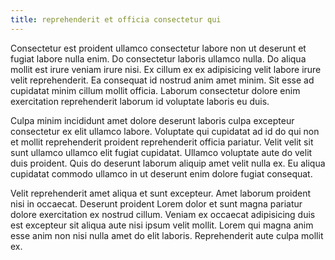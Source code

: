 ```yaml
---
title: reprehenderit et officia consectetur qui
---
```


Consectetur est proident ullamco consectetur labore non ut deserunt et fugiat labore nulla enim. Do consectetur laboris ullamco nulla. Do aliqua mollit est irure veniam irure nisi. Ex cillum ex ex adipisicing velit labore irure velit reprehenderit. Ea consequat id nostrud anim amet minim. Sit esse ad cupidatat minim cillum mollit officia. Laborum consectetur dolore enim exercitation reprehenderit laborum id voluptate laboris eu duis.

Culpa minim incididunt amet dolore deserunt laboris culpa excepteur consectetur ex elit ullamco labore. Voluptate qui cupidatat ad id do qui non et mollit reprehenderit proident reprehenderit officia pariatur. Velit velit sit sunt ullamco ullamco elit fugiat cupidatat. Ullamco voluptate aute do velit duis proident. Quis do deserunt laborum aliquip amet velit nulla ex. Eu aliqua cupidatat commodo ullamco in ut deserunt enim dolore fugiat consequat.

Velit reprehenderit amet aliqua et sunt excepteur. Amet laborum proident nisi in occaecat. Deserunt proident Lorem dolor et sunt magna pariatur dolore exercitation ex nostrud cillum. Veniam ex occaecat adipisicing duis est excepteur sit aliqua aute nisi ipsum velit mollit. Lorem qui magna anim esse anim non nisi nulla amet do elit laboris. Reprehenderit aute culpa mollit ex.